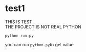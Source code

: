 # test1

THIS IS TEST</br>
THE PROJECT IS NOT REAL PYTHON

```
python run.py
```

you can run ``python.py``to get value

